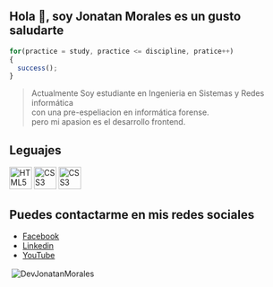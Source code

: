 ## **Hola 👋, soy Jonatan Morales es un gusto saludarte**

```js
for(practice = study, practice <= discipline, pratice++)
{
  success();
}
```
> Actualmente Soy estudiante en Ingenieria en Sistemas y Redes informática  
con una pre-espeliacion en informática forense.  
pero mi apasion es el desarrollo frontend. 

## Leguajes

[<img src="https://user-images.githubusercontent.com/63917854/161461701-ead9a540-d9b1-4715-8c6e-a0afd46cd15a.svg" alt="HTML5" width="40" height="40"/>](#)
[<img src="https://user-images.githubusercontent.com/63917854/161461868-76a44c30-da1d-48bb-a6c2-97ff4ed8a473.svg" alt="CSS3" width="40" height="40"/>](#)
[<img src="https://user-images.githubusercontent.com/63917854/161462132-0a7cbb75-d216-4342-8103-9ee97bd13077.svg" alt="CSS3" background-color="#FFF" width="40" height="40"/>](#)

## Puedes contactarme en mis redes sociales

- [Facebook](https://www.facebook.com/jonatan.morales.3572846/)
- [Linkedin](www.linkedin.com/in/jonatan-morales-7b4617232)
- [YouTube](https://www.youtube.com/channel/UCxw3dssRXTAq5CmXSjp2Ujw)

<p>&nbsp;<img align="center" src="https://github-readme-stats.vercel.app/api?username=DevJonatanMorales&show_icons=true&title_color=1e2735&text_color=405472&bg_color=e1e6ee&locale=en" alt="DevJonatanMorales" /></p>
